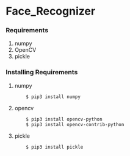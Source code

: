 # Face_Recognizer

### Requirements
1. numpy
2. OpenCV
3. pickle

### Installing Requirements
 
 1. numpy
           
           
            $ pip3 install numpy
           
 2. opencv           
            
            
            $ pip3 install opencv-python
            $ pip3 install opencv-contrib-python
            
            
 3. pickle
 
            
            $ pip3 install pickle
            
 
 

 
